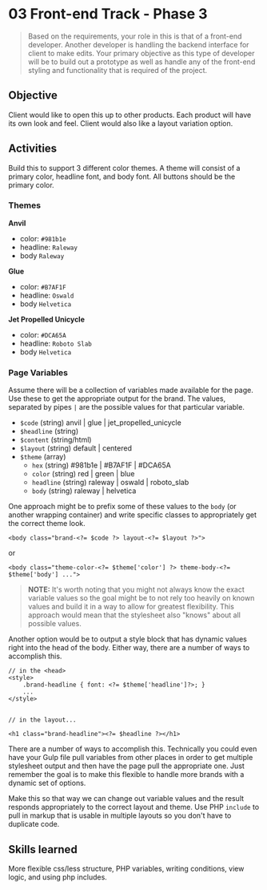 # 03 Front-end Track - Phase 3

> Based on the requirements, your role in this is that of a front-end developer. Another developer is handling the backend interface for client to make edits. Your primary objective as this type of developer will be to build out a prototype as well as handle any of the front-end styling and functionality that is required of the project.


## Objective
Client would like to open this up to other products. Each product will have its own look and feel. Client would also like a layout variation option.

## Activities
Build this to support 3 different color themes. A theme will consist of a primary color, headline font, and body font. All buttons should be the primary color.

### Themes

**Anvil**
* color: `#981b1e` 
* headline: `Raleway` 
* body `Raleway`

**Glue** 
* color: `#B7AF1F` 
* headline: `Oswald` 
* body `Helvetica`

**Jet Propelled Unicycle** 
* color: `#DCA65A` 
* headline: `Roboto Slab` 
* body `Helvetica`

### Page Variables
Assume there will be a collection of variables made available for the page. Use these to get the appropriate output for the brand. The values, separated by pipes `|` are the possible values for that particular variable.

* `$code` (string) anvil | glue | jet_propelled_unicycle
* `$headline` (string) 
* `$content` (string/html)
* `$layout` (string) default | centered
* `$theme` (array) 
    * `hex` (string) #981b1e | #B7AF1F | #DCA65A
    * `color` (string) red | green | blue
    * `headline` (string) raleway | oswald | roboto_slab
    * `body` (string) raleway | helvetica

One approach might be to prefix some of these values to the `body` (or another wrapping container) and write specific classes to appropriately get the correct theme look. 

```
<body class="brand-<?= $code ?> layout-<?= $layout ?>">
```

or

``` 
<body class="theme-color-<?= $theme['color'] ?> theme-body-<?= $theme['body'] ...">
```

> **NOTE:** It's worth noting that you might not always know the exact variable values so the goal might be to not rely too heavily on known values and build it in a way to allow for greatest flexibility. This approach would mean that the stylesheet also "knows" about all possible values.

Another option would be to output a style block that has dynamic values right into the head of the body. Either way, there are a number of ways to accomplish this. 

```
// in the <head>
<style>
    .brand-headline { font: <?= $theme['headline']?>; }
    ...
</style>


// in the layout...

<h1 class="brand-headline"><?= $headline ?></h1>
```

There are a number of ways to accomplish this. Technically you could even have your Gulp file pull variables from other places in order to get multiple stylesheet output and then have the page pull the appropriate one. Just remember the goal is to make this flexible to handle more brands with a dynamic set of options.

 
 Make this so that way we can change out variable values and the result responds appropriately to the correct layout and theme. Use PHP `include` to pull in markup that is usable in multiple layouts so you don't have to duplicate code.

## Skills learned
More flexible css/less structure, PHP variables, writing conditions, view logic, and using php includes.